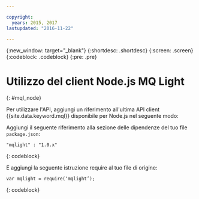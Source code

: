 ```yaml
---

copyright:
  years: 2015, 2017
lastupdated: "2016-11-22"

---
```


{:new_window: target="_blank"}
{:shortdesc: .shortdesc}
{:screen: .screen}
{:codeblock: .codeblock}
{:pre: .pre}

# Utilizzo del client Node.js MQ Light 
{: #mql_node}


Per utilizzare l'API, aggiungi un riferimento all'ultima API client {{site.data.keyword.mql}} disponibile per Node.js nel seguente modo:

Aggiungi il seguente riferimento alla sezione delle dipendenze del tuo file <code>package.json</code>:

<pre class="pre"><code>"mqlight" : "1.0.x"</code></pre>
{: codeblock}

E aggiungi la seguente istruzione require al tuo file di
origine:

<pre class="pre"><code>var mqlight = require(‘mqlight’);</code></pre>
{: codeblock}

<!-- Comment from Andrew
Instructions for getting started, with links for more info
Simple send source and receive source in-line

-->


